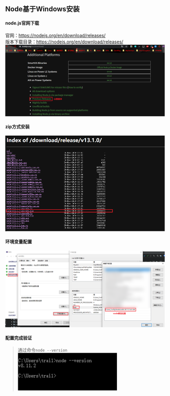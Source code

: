 ## Node基于Windows安装

#### node.js官网下载
官网：<https://nodejs.org/en/download/releases/><br>
版本下载目录：<https://nodejs.org/en/download/releases/>
![官网版本入口](../resource/node/node-官网版本入口.jpg)

#### zip方式安装
![安装包](../resource/node/node-安装包.jpg)

#### 环境变量配置
![环境变量配置](../resource/node/node-环境变量配置.jpg)

#### 配置完成验证
> 通过命令`node --version`<br>
![版本验证](../resource/node/node-版本验证.jpg)